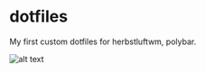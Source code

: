 # dotfiles

My first custom dotfiles for herbstluftwm, polybar.


![alt text](https://preview.redd.it/4ug5ywpbt9851.png?width=960&crop=smart&auto=webp&s=2c080bcf1c0de49dc54926d6b9a5b715ff9fddad)

